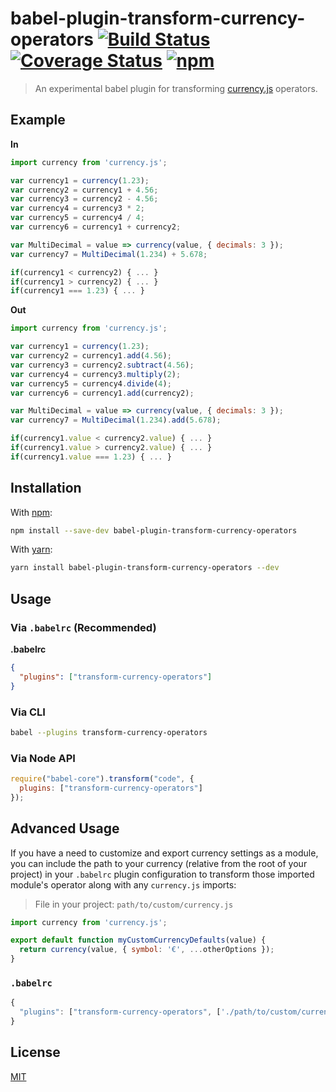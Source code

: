 # babel-plugin-transform-currency-operators [![Build Status](https://travis-ci.org/scurker/babel-plugin-transform-currency-operators.svg?branch=master)](https://travis-ci.org/scurker/babel-plugin-transform-currency-operators) [![Coverage Status](https://coveralls.io/repos/github/scurker/babel-plugin-transform-currency-operators/badge.svg?branch=master)](https://coveralls.io/github/scurker/babel-plugin-transform-currency-operators?branch=master) [![npm](https://img.shields.io/npm/v/babel-plugin-transform-currency-operators.svg?style=flat)](https://www.npmjs.com/package/babel-plugin-transform-currency-operators)

> An experimental babel plugin for transforming [currency.js](https://github.com/scurker/currency.js) operators.

## Example

**In**

```javascript
import currency from 'currency.js';

var currency1 = currency(1.23);
var currency2 = currency1 + 4.56;
var currency3 = currency2 - 4.56;
var currency4 = currency3 * 2;
var currency5 = currency4 / 4;
var currency6 = currency1 + currency2;

var MultiDecimal = value => currency(value, { decimals: 3 });
var currency7 = MultiDecimal(1.234) + 5.678;

if(currency1 < currency2) { ... }
if(currency1 > currency2) { ... }
if(currency1 === 1.23) { ... }
```

**Out**

```javascript
import currency from 'currency.js';

var currency1 = currency(1.23);
var currency2 = currency1.add(4.56);
var currency3 = currency2.subtract(4.56);
var currency4 = currency3.multiply(2);
var currency5 = currency4.divide(4);
var currency6 = currency1.add(currency2);

var MultiDecimal = value => currency(value, { decimals: 3 });
var currency7 = MultiDecimal(1.234).add(5.678);

if(currency1.value < currency2.value) { ... }
if(currency1.value > currency2.value) { ... }
if(currency1.value === 1.23) { ... }
```

## Installation

With [npm](https://www.npmjs.com/):

```sh
npm install --save-dev babel-plugin-transform-currency-operators
```

With [yarn](https://yarnpkg.com):

```sh
yarn install babel-plugin-transform-currency-operators --dev
```

## Usage

### Via `.babelrc` (Recommended)

**.babelrc**

```json
{
  "plugins": ["transform-currency-operators"]
}
```

### Via CLI

```sh
babel --plugins transform-currency-operators
```

### Via Node API

```javascript
require("babel-core").transform("code", {
  plugins: ["transform-currency-operators"]
});
```

## Advanced Usage

If you have a need to customize and export currency settings as a module, you can include the path to your currency (relative from the root of your project) in your `.babelrc` plugin configuration to transform those imported module's operator along with any `currency.js` imports:

> File in your project: `path/to/custom/currency.js`

```javascript
import currency from 'currency.js';

export default function myCustomCurrencyDefaults(value) {
  return currency(value, { symbol: '€', ...otherOptions });
}
```

### `.babelrc`

```javascript
{
  "plugins": ["transform-currency-operators", ['./path/to/custom/currency']]
}
```

## License

[MIT](/license)